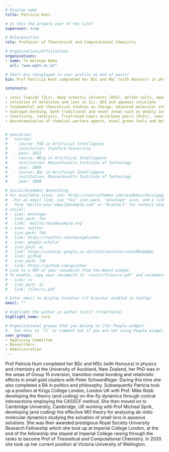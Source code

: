 ```yaml
---
# Display name
title: Patricia Hunt

# Is this the primary user of the site?
superuser: true

# Role/position
role: Professor of Theoretical and Computational Chemistry

# Organizations/Affiliations
organizations:
- name: Te Herenga Waka
  url: "www.wgtn.ac.nz"

# Short bio (displayed in user profile at end of posts)
bio: Prof Patricia Hunt completed her BSc and MSc (with Honours) in physics and chemistry at the University of Auckland, New Zealand, her PhD was in the areas of Group 15 inversion,  transition metal bonding and relativistic effects in small gold clusters with Peter Schwerdfeger.

interests:

- ionic liquids (ILs), deep eutectic solvents (DES), molten salts, aqueous, traditional organic solvents
- solvation of molecules and ions in ILs, DES and aqueous solutions
- fundamental and theoretical studies on charge, advanced molecular orbital theory, complex bonding
- hydrogen-bonding, both traditional and novel areas such as doubly ionic H-bonds
- reactivity, catalysis, frustrated Lewis acid/base pairs (FLPs), reactivity at Group 2 metal centers
- decontamination of chemical warfare agents, novel green fuels and better electrolytes for battery applications


# education:
#   courses:
#   - course: PhD in Artificial Intelligence
#     institution: Stanford University
#     year: 2012
#   - course: MEng in Artificial Intelligence
#     institution: Massachusetts Institute of Technology
#     year: 2009
#   - course: BSc in Artificial Intelligence
#     institution: Massachusetts Institute of Technology
#     year: 2008

# Social/Academic Networking
# For available icons, see: https://sourcethemes.com/academic/docs/page-builder/#icons
#   For an email link, use "fas" icon pack, "envelope" icon, and a link in the
#   form "mailto:your-email@example.com" or "#contact" for contact widget.
# social:
# - icon: envelope
#   icon_pack: fas
#   link: 'mailto:test@example.org'
# - icon: twitter
#   icon_pack: fab
#   link: https://twitter.com/GeorgeCushen
# - icon: google-scholar
#   icon_pack: ai
#   link: https://scholar.google.co.uk/citations?user=sIwtMXoAAAAJ
# - icon: github
#   icon_pack: fab
#   link: https://github.com/gcushen
# Link to a PDF of your resume/CV from the About widget.
# To enable, copy your resume/CV to `static/files/cv.pdf` and uncomment the lines below.
# - icon: cv
#   icon_pack: ai
#   link: files/cv.pdf

# Enter email to display Gravatar (if Gravatar enabled in Config)
email: ""

# Highlight the author in author lists? (true/false)
highlight_name: ture

# Organizational groups that you belong to (for People widget)
#   Set this to `[]` or comment out if you are not using People widget.
user_groups:
- Oganising Committee
- Researchers
- Administration
---
```


Prof Patricia Hunt completed her BSc and MSc (with Honours) in physics and chemistry at the University of Auckland, New Zealand, her PhD was in the areas of Group 15 inversion,  transition metal bonding and relativistic effects in small gold clusters with Peter Schwerdfeger.  During this time she also completed a BA in politics and philosophy.  Subsequently Patricia took up a position at Kings College London, London UK with Prof. Mike Robb developing the theory (and coding) on-the-fly dynamics through conical intersections employing the CASSCF method.  She then moved on to Cambridge University, Cambridge, UK working with Prof Micheal Sprik, developing (and coding) the effective MO theory for analysing ab-initio molecular dynamics studying the solvation of small ions in aqueous solutions.  She was then awarded prestigious Royal Society University Research Fellowship which she took up at Imperial College London, at the end of the fellowship she stayed at Imperial College raising through the ranks to become Prof of Theoretical and Computational Chemistry.  In 2020 she took up her current position at Victoria University of Wellington.